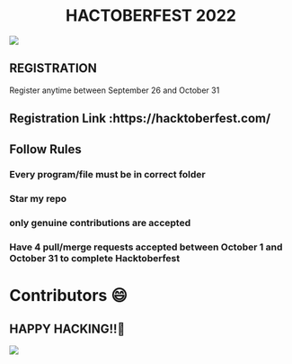 <H1><center><B>HACTOBERFEST 2022</B> </center> </H1>

  

  <img src ='https://github.com/Srishti44-g/HACTOBERFEST-2022/blob/main/Hactoberfest2022.png'>

 <H2>REGISTRATION</h2>

  Register anytime between September 26 and October 31

  <h2>Registration Link :https://hacktoberfest.com/ </h2>

  

  <h2> Follow Rules</h2>

  <h3> Every program/file must be in correct folder</h3>

  <h3> Star my repo </h3>

  <h3> only genuine contributions are accepted</h3> 

  

  <h3>Have 4 pull/merge requests accepted between October 1 and October 31 to complete Hacktoberfest</h3>

  

 # Contributors 😄

 ## HAPPY HACKING!!🥳

 <a href="https://github.com/kunaldhongade/Crowf/graphs/contributors">

  <img src="https://contrib.rocks/image?repo=kunaldhongade/Crowf" />

</a>
